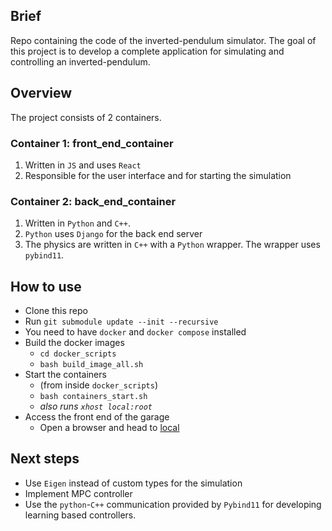 ## Brief
Repo containing the code of the inverted-pendulum simulator.
The goal of this project is to develop a complete application for simulating and controlling an inverted-pendulum.

## Overview
The project consists of 2 containers.
### Container 1: front_end_container
1. Written in `JS` and uses `React`
2. Responsible for the user interface and for starting the simulation
### Container 2: back_end_container
1. Written in `Python` and `C++`.
2. `Python` uses `Django` for the back end server
3. The physics are written in `C++` with a `Python` wrapper. The wrapper uses `pybind11`.

## How to use
- Clone this repo
- Run `git submodule update --init --recursive`
- You need to have `docker` and `docker compose` installed 
- Build the docker images
    - `cd docker_scripts`
    - `bash build_image_all.sh`
- Start the containers
    - (from inside `docker_scripts`)
    - `bash containers_start.sh`
    - *also runs `xhost local:root`*
- Access the front end of the garage
    - Open a browser and head to [local](http://localhost:3000/)

## Next steps
- Use `Eigen` instead of custom types for the simulation
- Implement MPC controller
- Use the `python`-`C++` communication provided by `Pybind11` for developing learning based controllers.
